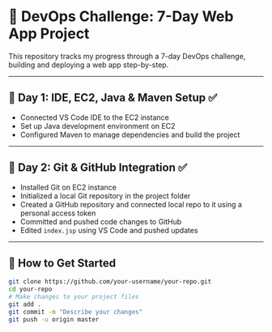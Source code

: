# 🚀 DevOps Challenge: 7-Day Web App Project

This repository tracks my progress through a 7-day DevOps challenge, building and deploying a web app step-by-step.

---

## 📅 Day 1: IDE, EC2, Java & Maven Setup ✅

- Connected VS Code IDE to the EC2 instance
- Set up Java development environment on EC2
- Configured Maven to manage dependencies and build the project

---

## 📅 Day 2: Git & GitHub Integration ✅

- Installed Git on EC2 instance
- Initialized a local Git repository in the project folder
- Created a GitHub repository and connected local repo to it using a personal access token
- Committed and pushed code changes to GitHub
- Edited `index.jsp` using VS Code and pushed updates

---

## 🔧 How to Get Started

```bash
git clone https://github.com/your-username/your-repo.git
cd your-repo
# Make changes to your project files
git add .
git commit -m "Describe your changes"
git push -u origin master
